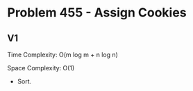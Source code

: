# Problem 455 - Assign Cookies

## V1

Time Complexity: O(m log m + n log n)

Space Complexity: O(1)

- Sort.
